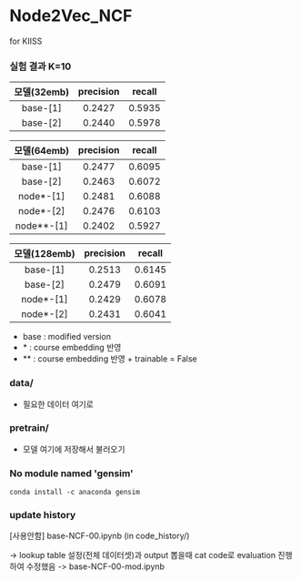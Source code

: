 # Node2Vec_NCF
for KIISS

### 실험 결과 K=10

|모델(32emb)|precision|recall|
|:--------:|:------:|:------:|
|base-[1]|0.2427|0.5935|
|base-[2]|0.2440|0.5978|


|모델(64emb)|precision|recall|
|:--------:|:------:|:------:|
|base-[1]|0.2477|0.6095|
|base-[2]|0.2463|0.6072|
|node\*-[1]|0.2481|0.6088|
|node\*-[2]|0.2476|0.6103|
|node\*\*-[1]|0.2402|0.5927|


|모델(128emb)|precision|recall|
|:--------:|:------:|:------:|
|base-[1]|0.2513|0.6145|
|base-[2]|0.2479|0.6091|
|node\*-[1]|0.2429|0.6078|
|node\*-[2]|0.2431|0.6041|

- base : modified version
- \* : course embedding 반영
- \** : course embedding 반영 + trainable = False

### data/
- 필요한 데이터 여기로

### pretrain/
- 모델 여기에 저장해서 불러오기


### No module named 'gensim'
```
conda install -c anaconda gensim
```


### update history

[사용안함] base-NCF-00.ipynb (in code_history/)

-> lookup table 설정(전체 데이터셋)과 
output 뽑을때 cat code로 evaluation 진행하여
수정했음 -> base-NCF-00-mod.ipynb
